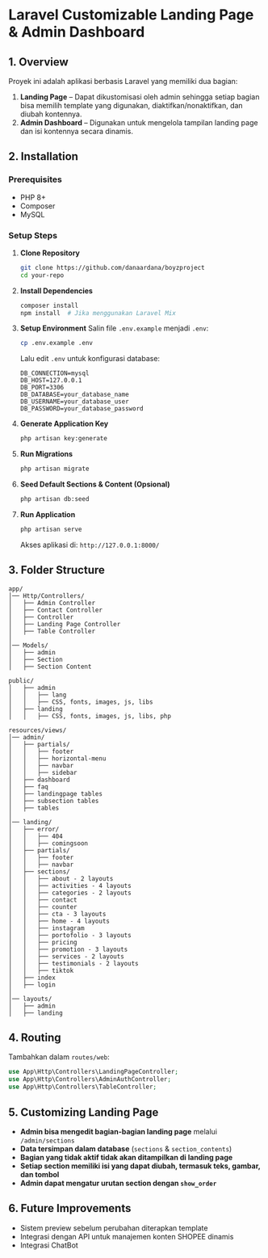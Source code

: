 # Laravel Customizable Landing Page & Admin Dashboard

## **1. Overview**
Proyek ini adalah aplikasi berbasis Laravel yang memiliki dua bagian:
1. **Landing Page** – Dapat dikustomisasi oleh admin sehingga setiap bagian bisa memilih template yang digunakan, diaktifkan/nonaktifkan, dan diubah kontennya.
2. **Admin Dashboard** – Digunakan untuk mengelola tampilan landing page dan isi kontennya secara dinamis.

## **2. Installation**
### **Prerequisites**
- PHP 8+
- Composer
- MySQL 

### **Setup Steps**
1. **Clone Repository**
   ```bash
   git clone https://github.com/danaardana/boyzproject
   cd your-repo
   ```
2. **Install Dependencies**
   ```bash
   composer install
   npm install  # Jika menggunakan Laravel Mix
   ```
3. **Setup Environment**
   Salin file `.env.example` menjadi `.env`:
   ```bash
   cp .env.example .env
   ```
   Lalu edit `.env` untuk konfigurasi database:
   ```env
   DB_CONNECTION=mysql
   DB_HOST=127.0.0.1
   DB_PORT=3306
   DB_DATABASE=your_database_name
   DB_USERNAME=your_database_user
   DB_PASSWORD=your_database_password
   ```
4. **Generate Application Key**
   ```bash
   php artisan key:generate
   ```
5. **Run Migrations**
   ```bash
   php artisan migrate
   ```
6. **Seed Default Sections & Content (Opsional)**
   ```bash
   php artisan db:seed
   ```
7. **Run Application**
   ```bash
   php artisan serve
   ```
   Akses aplikasi di: `http://127.0.0.1:8000/`

## **3. Folder Structure**
```
app/
│── Http/Controllers/
│   ├── Admin Controller
│   ├── Contact Controller
│   ├── Controller
│   ├── Landing Page Controller
│   ├── Table Controller
│
│── Models/
│   ├── admin
│   ├── Section  
│   ├── Section Content

public/
│   ├── admin
│   │   ├── lang
│   │   ├── CSS, fonts, images, js, libs
│   ├── landing  
│   │   ├── CSS, fonts, images, js, libs, php

resources/views/
│── admin/
│   ├── partials/
│   │   ├── footer
│   │   ├── horizontal-menu
│   │   ├── navbar
│   │   ├── sidebar
│   ├── dashboard
│   ├── faq
│   ├── landingpage tables
│   ├── subsection tables
│   ├── tables
│
│── landing/
│   ├── error/
│   │   ├── 404
│   │   ├── comingsoon
│   ├── partials/
│   │   ├── footer
│   │   ├── navbar
│   ├── sections/
│   │   ├── about - 2 layouts
│   │   ├── activities - 4 layouts
│   │   ├── categories - 2 layouts
│   │   ├── contact
│   │   ├── counter
│   │   ├── cta - 3 layouts
│   │   ├── home - 4 layouts
│   │   ├── instagram
│   │   ├── portofolio - 3 layouts
│   │   ├── pricing
│   │   ├── promotion - 3 layouts
│   │   ├── services - 2 layouts
│   │   ├── testimonials - 2 layouts
│   │   ├── tiktok
│   ├── index
│   ├── login
│
│── layouts/
│   ├── admin
│   ├── landing
```

## **4. Routing**
Tambahkan dalam `routes/web`:
```php
use App\Http\Controllers\LandingPageController;
use App\Http\Controllers\AdminAuthController;
use App\Http\Controllers\TableController;

```

## **5. Customizing Landing Page**
- **Admin bisa mengedit bagian-bagian landing page** melalui `/admin/sections`
- **Data tersimpan dalam database** (`sections` & `section_contents`)
- **Bagian yang tidak aktif tidak akan ditampilkan di landing page**
- **Setiap section memiliki isi yang dapat diubah, termasuk teks, gambar, dan tombol**
- **Admin dapat mengatur urutan section dengan `show_order`**

## **6. Future Improvements**
- Sistem preview sebelum perubahan diterapkan template
- Integrasi dengan API untuk manajemen konten SHOPEE dinamis
- Integrasi ChatBot
